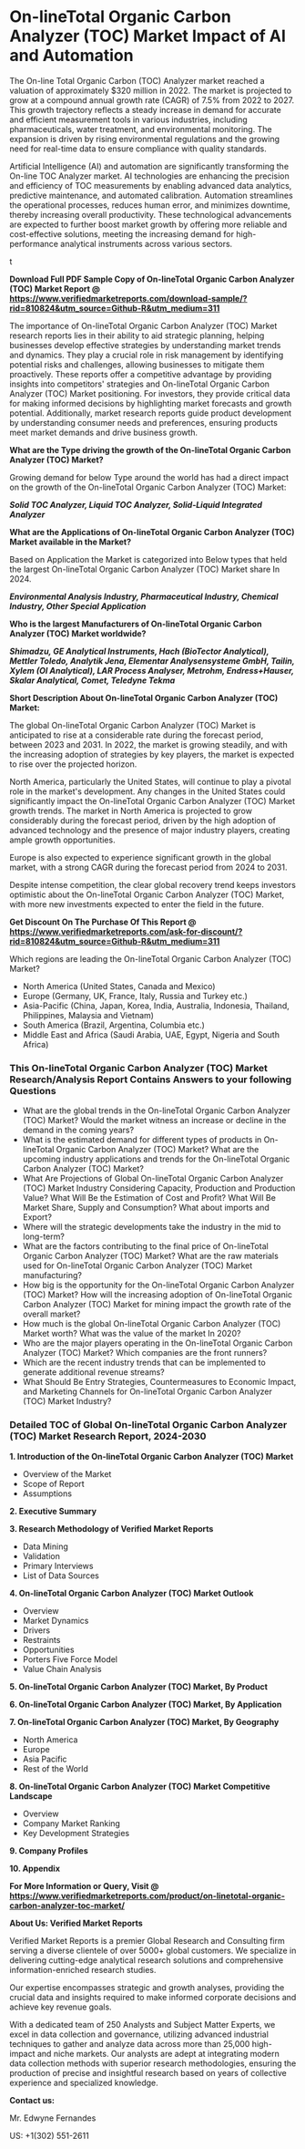 <meta name="title" content="Global  On-lineTotal Organic Carbon Analyzer (TOC) Market Impact of AI and Automation"><meta name="description" content="  The On-line Total Organic Carbon (TOC) Analyzer market reached a valuation of approximately $320 million in 2022. The market is projected to grow at a compound annua"><meta name="title" content=" On-lineTotal Organic Carbon Analyzer (TOC) Market Size, Share, Scope, Trends, Growth, Opportunities, Analysis, Forecast"> <h1>On-lineTotal Organic Carbon Analyzer (TOC) Market Impact of AI and Automation</h1> <p>The On-line Total Organic Carbon (TOC) Analyzer market reached a valuation of approximately $320 million in 2022. The market is projected to grow at a compound annual growth rate (CAGR) of 7.5% from 2022 to 2027. This growth trajectory reflects a steady increase in demand for accurate and efficient measurement tools in various industries, including pharmaceuticals, water treatment, and environmental monitoring. The expansion is driven by rising environmental regulations and the growing need for real-time data to ensure compliance with quality standards.</p> <p>Artificial Intelligence (AI) and automation are significantly transforming the On-line TOC Analyzer market. AI technologies are enhancing the precision and efficiency of TOC measurements by enabling advanced data analytics, predictive maintenance, and automated calibration. Automation streamlines the operational processes, reduces human error, and minimizes downtime, thereby increasing overall productivity. These technological advancements are expected to further boost market growth by offering more reliable and cost-effective solutions, meeting the increasing demand for high-performance analytical instruments across various sectors.</p> t</p><p id="" class=""><strong>Download Full PDF Sample Copy of On-lineTotal Organic Carbon Analyzer (TOC) Market Report @ <a href="https://www.verifiedmarketreports.com/download-sample/?rid=810824&utm_source=Github-R&utm_medium=311" target="_blank">https://www.verifiedmarketreports.com/download-sample/?rid=810824&utm_source=Github-R&utm_medium=311</a></strong></p><p>The importance of&nbsp;On-lineTotal Organic Carbon Analyzer (TOC) Market research reports lies in their ability to aid strategic planning, helping businesses develop effective strategies by understanding market trends and dynamics. They play a crucial role in risk management by identifying potential risks and challenges, allowing businesses to mitigate them proactively. These reports offer a competitive advantage by providing insights into competitors' strategies and On-lineTotal Organic Carbon Analyzer (TOC) Market positioning. For investors, they provide critical data for making informed decisions by highlighting market forecasts and growth potential. Additionally, market research reports guide product development by understanding consumer needs and preferences, ensuring products meet market demands and drive business growth.</p><p><strong>What are the&nbsp;Type driving the growth of the On-lineTotal Organic Carbon Analyzer (TOC) Market?</strong></p><p id="" class="">Growing demand for below Type around the world has had a direct impact on the growth of the On-lineTotal Organic Carbon Analyzer (TOC) Market:</p><em><strong>Solid TOC Analyzer, Liquid TOC Analyzer, Solid-Liquid Integrated Analyzer</strong></em></p><strong>What are the&nbsp;Applications&nbsp;of On-lineTotal Organic Carbon Analyzer (TOC) Market available in the Market?</strong></p><p id="" class="">Based on Application the Market is categorized into Below types that held the largest On-lineTotal Organic Carbon Analyzer (TOC) Market share In 2024.</p><em><strong>Environmental Analysis Industry, Pharmaceutical Industry, Chemical Industry, Other Special Application</strong></em></p><strong>Who is the largest Manufacturers of On-lineTotal Organic Carbon Analyzer (TOC) Market worldwide?</strong></p><p><em><strong>Shimadzu, GE Analytical Instruments, Hach (BioTector Analytical), Mettler Toledo, Analytik Jena, Elementar Analysensysteme GmbH, Tailin, Xylem (OI Analytical), LAR Process Analyser, Metrohm, Endress+Hauser, Skalar Analytical, Comet, Teledyne Tekma</strong></em></p><p id="" class=""><strong>Short Description About On-lineTotal Organic Carbon Analyzer (TOC) Market:</strong></p><p>The global On-lineTotal Organic Carbon Analyzer (TOC) Market is anticipated to rise at a considerable rate during the forecast period, between 2023 and 2031. In 2022, the market is growing steadily, and with the increasing adoption of strategies by key players, the market is expected to rise over the projected horizon.</p><p>North America, particularly the United States, will continue to play a pivotal role in the market's development. Any changes in the United States could significantly impact the On-lineTotal Organic Carbon Analyzer (TOC) Market growth trends. The market in North America is projected to grow considerably during the forecast period, driven by the high adoption of advanced technology and the presence of major industry players, creating ample growth opportunities.</p><p>Europe is also expected to experience significant growth in the global market, with a strong CAGR during the forecast period from 2024 to 2031.</p><p>Despite intense competition, the clear global recovery trend keeps investors optimistic about the On-lineTotal Organic Carbon Analyzer (TOC) Market, with more new investments expected to enter the field in the future.</p><p id="" class=""><strong>Get Discount On The Purchase Of This Report @ <a href="https://www.verifiedmarketreports.com/ask-for-discount/?rid=810824&utm_source=Github-R&utm_medium=311" target="_blank">https://www.verifiedmarketreports.com/ask-for-discount/?rid=810824&utm_source=Github-R&utm_medium=311</a></strong></p>Which regions are leading the On-lineTotal Organic Carbon Analyzer (TOC) Market?</p><ul><li>North America (United States, Canada and Mexico)</li><li>Europe (Germany, UK, France, Italy, Russia and Turkey etc.)</li><li>Asia-Pacific (China, Japan, Korea, India, Australia, Indonesia, Thailand, Philippines, Malaysia and Vietnam)</li><li>South America (Brazil, Argentina, Columbia etc.)</li><li>Middle East and Africa (Saudi Arabia, UAE, Egypt, Nigeria and South Africa)</li></ul><h3 id="" class="">This On-lineTotal Organic Carbon Analyzer (TOC) Market Research/Analysis Report Contains Answers to your following Questions</h3><ul><li>What are the global trends in the On-lineTotal Organic Carbon Analyzer (TOC) Market? Would the market witness an increase or decline in the demand in the coming years?</li><li>What is the estimated demand for different types of products in On-lineTotal Organic Carbon Analyzer (TOC) Market? What are the upcoming industry applications and trends for the On-lineTotal Organic Carbon Analyzer (TOC) Market?</li><li>What Are Projections of Global On-lineTotal Organic Carbon Analyzer (TOC) Market Industry Considering Capacity, Production and Production Value? What Will Be the Estimation of Cost and Profit? What Will Be Market Share, Supply and Consumption? What about imports and Export?</li><li>Where will the strategic developments take the industry in the mid to long-term?</li><li>What are the factors contributing to the final price of On-lineTotal Organic Carbon Analyzer (TOC) Market? What are the raw materials used for On-lineTotal Organic Carbon Analyzer (TOC) Market manufacturing?</li><li>How big is the opportunity for the On-lineTotal Organic Carbon Analyzer (TOC) Market? How will the increasing adoption of On-lineTotal Organic Carbon Analyzer (TOC) Market for mining impact the growth rate of the overall market?</li><li>How much is the global On-lineTotal Organic Carbon Analyzer (TOC) Market worth? What was the value of the market In 2020?</li><li>Who are the major players operating in the On-lineTotal Organic Carbon Analyzer (TOC) Market? Which companies are the front runners?</li><li>Which are the recent industry trends that can be implemented to generate additional revenue streams?</li><li>What Should Be Entry Strategies, Countermeasures to Economic Impact, and Marketing Channels for On-lineTotal Organic Carbon Analyzer (TOC) Market Industry?</li></ul><h3 id="" class="">Detailed TOC of Global On-lineTotal Organic Carbon Analyzer (TOC) Market Research Report, 2024-2030</h3><p id="" class=""><strong>1. Introduction of the On-lineTotal Organic Carbon Analyzer (TOC) Market</strong></p><ul><li>Overview of the Market</li><li>Scope of Report</li><li>Assumptions</li></ul><p id="" class=""><strong>2. Executive Summary</strong></p><p id="" class=""><strong>3. Research Methodology of Verified Market Reports</strong></p><ul><li>Data Mining</li><li>Validation</li><li>Primary Interviews</li><li>List of Data Sources</li></ul><p id="" class=""><strong>4. On-lineTotal Organic Carbon Analyzer (TOC) Market Outlook</strong></p><ul><li>Overview</li><li>Market Dynamics</li><li>Drivers</li><li>Restraints</li><li>Opportunities</li><li>Porters Five Force Model</li><li>Value Chain Analysis</li></ul><p id="" class=""><strong>5. On-lineTotal Organic Carbon Analyzer (TOC) Market, By Product</strong></p><p id="" class=""><strong>6. On-lineTotal Organic Carbon Analyzer (TOC) Market, By Application</strong></p><p id="" class=""><strong>7. On-lineTotal Organic Carbon Analyzer (TOC) Market, By Geography</strong></p><ul><li>North America</li><li>Europe</li><li>Asia Pacific</li><li>Rest of the World</li></ul><p id="" class=""><strong>8. On-lineTotal Organic Carbon Analyzer (TOC) Market Competitive Landscape</strong></p><ul><li>Overview</li><li>Company Market Ranking</li><li>Key Development Strategies</li></ul><p id="" class=""><strong>9. Company Profiles</strong></p><p id="" class=""><strong>10. Appendix</strong></p><p id="" class=""><strong>For More Information or Query, Visit @ <a href="https://www.verifiedmarketreports.com/product/on-linetotal-organic-carbon-analyzer-toc-market/" target="_blank">https://www.verifiedmarketreports.com/product/on-linetotal-organic-carbon-analyzer-toc-market/</a></strong></p><p id="" class=""><strong>About Us: Verified Market Reports</strong></p><p id="" class="">Verified Market Reports is a premier Global Research and Consulting firm serving a diverse clientele of over 5000+ global customers. We specialize in delivering cutting-edge analytical research solutions and comprehensive information-enriched research studies.</p><p id="" class="">Our expertise encompasses strategic and growth analyses, providing the crucial data and insights required to make informed corporate decisions and achieve key revenue goals.</p><p id="" class="">With a dedicated team of 250 Analysts and Subject Matter Experts, we excel in data collection and governance, utilizing advanced industrial techniques to gather and analyze data across more than 25,000 high-impact and niche markets. Our analysts are adept at integrating modern data collection methods with superior research methodologies, ensuring the production of precise and insightful research based on years of collective experience and specialized knowledge.</p><p id="" class=""><strong>Contact us:</strong></p><p id="" class="">Mr. Edwyne Fernandes</p><p id="" class="">US: +1(302) 551-2611</p>